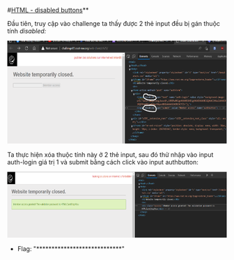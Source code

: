 #[HTML - disabled buttons](https://www.root-me.org/en/Challenges/Web-Client/HTML-disabled-buttons)**

Đầu tiên, truy cập vào challenge ta thấy được 2 thẻ input đều bị gán thuộc tính *disabled:*

<img src="./media/image1.png" style="width:6.5in;height:2.45972in" alt="Graphical user interface, text, application Description automatically generated" />

Ta thực hiện xóa thuộc tính này ở 2 thẻ input, sau đó thử nhập vào input auth-login giá trị 1 và submit bằng cách click vào input authbutton:

<img src="./media/image2.png" style="width:6.5in;height:1.57361in" alt="Graphical user interface, application Description automatically generated" />

- Flag: "****************************"
